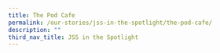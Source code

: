 ```yaml
---
title: The Pod Cafe
permalink: /our-stories/jss-in-the-spotlight/the-pod-cafe/
description: ""
third_nav_title: JSS in the Spotlight
---
```

